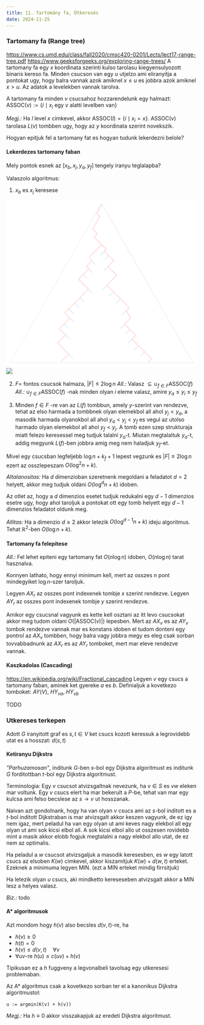 ```yaml
---
title: 11. Tartomány fa, Útkeresés
date: 2024-11-25
---
```

### Tartomany fa (Range tree)
<https://www.cs.umd.edu/class/fall2020/cmsc420-0201/Lects/lect17-range-tree.pdf>
<https://www.geeksforgeeks.org/exploring-range-trees/>
A tartomany fa egy $x$ koordinata szerinti kulso tarolasu kiegyensulyozott binaris kereso fa. 
Minden csucson van egy $u$  utjelzo ami eliranyitja a pontokat ugy, hogy balra vannak azok amiknel $x \leq u$ es jobbra azok amiknel $x > u$. Az adatok a levelekben vannak tarolva.

A tartomany fa minden $v$ csucsahoz hozzarendelunk egy halmazt: $\text{ASSOC}(v) := \{ i \mid x_{i} \text{ egy } v \text{ alatti levelben van} \}$

*Megj.:* Ha $l$ level $x$ cimkevel, akkor $\text{ASSOC}(l) = \{ i \mid x_{i} = x \}$.
$\text{ASSOC}(v)$ tarolasa $L(v)$ tombben ugy, hogy az $y$ koordinata szerint novekszik.

Hogyan epitjuk fel a tartomany fat es hogyan tudunk lekerdezni belole?

#### Lekerdezes tartomany faban
Mely pontok esnek az $[x_{b}, x_{j}, y_{a}, y_{f}]$ tengely iranyu teglalapba?

Valaszolo algoritmus:
1. $x_{b}$ es $x_{j}$ keresese

<img src="../../Excalidraw/fontos_csucsok_halmaza.svg" />
<img src="./Excalidraw/fontos_csucsok_halmaza.svg" />

2. $F =$ fontos csucsok halmaza, $\lvert F \rvert \leq 2 \log n$
*All.:* Valasz $\subseteq \cup_{f\in F} \text{ASSOC}(f)$
*All.:* $\cup_{f\in F} \text{ASSOC}(f)$ -nak minden olyan $i$ eleme valasz, amire $y_{a} \leq y_{i} \leq y_{f}$

3. Minden $f \in F$ -re van az $L(f)$ tombbun, amely $y$-szerint van rendezve, tehat az elso harmada a tombbnek olyan elemekbol all ahol $y_{j} < y_{a}$, a masodik harmada olyanokbol all ahol $y_{a} < y_{j} < y_{f}$ es vegul az utolso harmado olyan elemekbol all ahol $y_{f} < y_{j}$.
A tomb ezen szep strukturaja miatt felezo keresessel meg tudjuk talalni $y_{a}$-t. Miutan megtalaltuk $y_{a}$-t, addig megyunk $L(f)$-ben jobbra amig meg nem haladjuk $y_{f}$-et.

Mivel egy csucsban legfeljebb $\log n + k_{f} + 1$ lepest vegzunk es $\lvert F \rvert \leq 2 \log n$ ezert az osszlepeszam $O(\log ^{2}n + k)$.

*Altalanositas:* Ha $d$ dimenzioban szeretnenk megoldani a feladatot $d = 2$ helyett, akkor meg tudjuk oldani $O(\log ^{d}n + k)$ idoben.

Az otlet az, hogy a $d$ dimenzios esetet tudjuk redukalni egy $d-1$ dimenzios esetre ugy, hogy ahol taroljuk a pontokat ott egy tomb helyett egy $d-1$ dimenzios feladatot oldunk meg.

 *Allitas:* Ha a dimenzio $d \geq 2$ akkor letezik $O(\log ^{d-1}n + k)$ ideju algoritmus. Tehat $\mathbb{R}^{2}$-ben $O(\log n + k)$.


#### Tartomany fa felepitese
*All.:* Fel lehet epiteni egy tartomany fat $O(n\log n)$ idoben, $O(n\log n)$ tarat hasznalva.

Konnyen lathato, hogy ennyi minimum kell, mert az osszes $n$ pont mindegyiket $\log n$-szer taroljuk.

Legyen $AX_{r}$ az osszes pont indexenek tombje $x$ szerint rendezve.
Legyen $AY_{r}$ az osszes pont indexenek tombje $y$ szerint rendezve.

Amikor egy csucsnal vagyunk es kette kell osztani az itt levo csucsokat akkor meg tudom oldani $O(\lvert \text{ASSOC}(v) \rvert)$ lepesben. Mert az $AX_{v}$ es az $AY_{v}$ tombok rendezve vannak mar es konstans idoben el tudom donteni egy pontrol az $AX_{v}$ tombben, hogy balra vagy jobbra megy es eleg csak sorban tovvabbadnunk az $AX_{r}$ es az $AY_{r}$ tomboket, mert mar eleve rendezve vannak.

#### Kaszkadolas (Cascading)
<https://en.wikipedia.org/wiki/Fractional_cascading>
Legyen $v$ egy csucs a tartomany faban, aminek ket  gyereke $a$ es $b$.
Definialjuk a kovetkezo tomboket: $AY(V)$, $HY_{va}$, $HY_{vb}$ 

TODO


### Utkereses terkepen
Adott $G$ iranyitott graf es $s, t \in V$ ket csucs kozott keressuk a legrovidebb utat es a hosszat: $d(s,t)$

#### Ketiranyu Dijkstra
*"Parhuzamosan"*, inditunk $G$-ben $s$-bol egy Dijkstra algoritmust es inditunk $G$ forditottban $t$-bol egy Dijkstra algoritmust.

Terminologia: Egy $v$ csucsot atvizsgaltnak nevezunk, ha $v \in S$ es $vw$ eleken mar voltunk. Egy $v$ csucs elert ha mar bekerult a $P$-be, tehat van mar egy kulcsa ami felso becslese az $s \to v$ ut hosszanak.

Naivan azt gondolnank, hogy ha van olyan $v$ csucs ami az $s$-bol inditott es a $t$-bol inditott Dijkstraban is mar atvizsgalt akkor keszen vagyunk, de ez igy nem igaz, mert peladul ha van egy olyan ut ami keves nagy elekbol all egy olyan ut ami sok kicsi elbol all. A sok kicsi elbol allo ut osszesen rovidebb mint a masik akkor elobb fogjuk megtalalni a nagy elekbol allo utat, de ez nem az optimalis.

Ha peladul a $w$ csucsot atvizsgaljuk a masodik keresesben, es $w$ egy latott csucs az elsoben $K(w)$ cimkevel, akkor kiszamitjuk $K(w) + d(w, t)$ erteket. Ezeknek a minimuma legyen $\text{MIN}$. (ezt a $\text{MIN}$ erteket mindig firrsitjuk)

Ha letezik olyan $u$ csucs, aki mindketto kereseseben atvizsgalt akkor a $\text{MIN}$ lesz a helyes valasz.

*Biz.:* todo


#### A* algoritmusok
Azt mondom hogy $h(v)$ also becsles $d(v,t)$-re, ha 
- $h(v) \geq 0$
- $h(t) = 0$
- $h(v) \leq d(v,t) \quad \forall v$
- $\forall uv$-re $h(u) \leq c(uv) + h(v)$

Tipikusan ez a $h$ fuggveny a legvonalbeli tavolsag egy utkeresesi problemaban.

Az A* algoritmus csak a kovetkezo sorban ter el a kanonikus Dijkstra algoritmustol:
```
u := argmin(K(v) + h(v))
```

*Megj.:* Ha $h \equiv 0$ akkor visszakapjuk az eredeti Dijkstra algoritmust.

 
